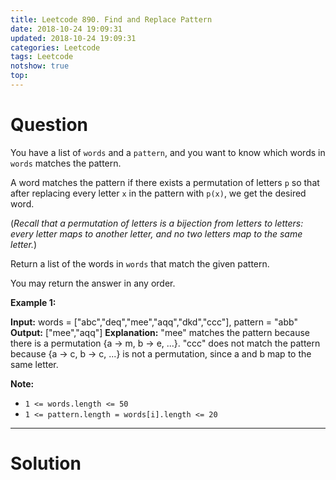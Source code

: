 ```yaml
---
title: Leetcode 890. Find and Replace Pattern
date: 2018-10-24 19:09:31
updated: 2018-10-24 19:09:31
categories: Leetcode
tags: Leetcode
notshow: true
top:
---
```


# Question

You have a list of `words`  and a  `pattern`, and you want to know which words in  `words`  matches the pattern.

A word matches the pattern if there exists a permutation of letters  `p`  so that after replacing every letter  `x`  in the pattern with  `p(x)`, we get the desired word.

(_Recall that a permutation of letters is a bijection from letters to letters: every letter maps to another letter, and no two letters map to the same letter._)

Return a list of the words in  `words` that match the given pattern.

You may return the answer in any order.

**Example 1:**

**Input:** words = ["abc","deq","mee","aqq","dkd","ccc"], pattern = "abb"
**Output:** ["mee","aqq"]
**Explanation:** "mee" matches the pattern because there is a permutation {a -> m, b -> e, ...}. 
"ccc" does not match the pattern because {a -> c, b -> c, ...} is not a permutation,
since a and b map to the same letter.

**Note:**

- `1 <= words.length <= 50`
- `1 <= pattern.length = words[i].length <= 20`

<!--more-->

----------

# Solution